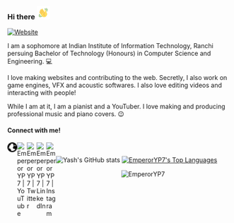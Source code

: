 ### Hi there <img src="https://github.com/EmperorYP7/EmperorYP7/blob/master/handwave.gif" width="30px">

[![Website](https://img.shields.io/website?label=EmperorYP7.github.io&style=for-the-badge&url=https%3A%2F%2Femperoryp7.github.io)](https://emperoryp7.github.io/)


I am a sophomore at Indian Institute of Information Technology, Ranchi persuing Bachelor of Technology (Honours) in Computer Science and Engineering. :computer:

I love making websites and contributing to the web. Secretly, I also work on game engines, VFX and acoustic softwares. I also love editing videos and interacting 
with people!

While I am at it, I am a pianist and a YouTuber. I love making and producing professional music and piano covers. :wink:

#### Connect with me!
[<img align="left" alt="emperoryp7.github.io" width="22px" src="https://raw.githubusercontent.com/iconic/open-iconic/master/svg/globe.svg" />][website]
[<img align="left" alt="EmperorYP7 | YouTube" width="22px" src="https://cdn.jsdelivr.net/npm/simple-icons@v3/icons/youtube.svg" />][youtube]
[<img align="left" alt="EmperorYP7 | Twitter" width="22px" src="https://cdn.jsdelivr.net/npm/simple-icons@v3/icons/twitter.svg" />][twitter]
[<img align="left" alt="EmperorYP7 | LinkedIn" width="22px" src="https://cdn.jsdelivr.net/npm/simple-icons@v3/icons/linkedin.svg" />][linkedin]
[<img align="left" alt="EmperorYP7 | Instagram" width="22px" src="https://cdn.jsdelivr.net/npm/simple-icons@v3/icons/instagram.svg" />][instagram]
<br/>


![Yash's GitHub stats](https://github-readme-stats.vercel.app/api?username=EmperorYP7&show_icons=true&theme=radical)
[![EmperorYP7's Top Languages](https://github-readme-stats.vercel.app/api/top-langs/?username=EmperorYP7&layout=compact&theme=radical)](https://github.com/anuraghazra/github-readme-stats)

<p align="center"><img align="center" src="https://github-readme-streak-stats.herokuapp.com/?user=EmperorYP7&" alt="EmperorYP7" /></p>

[website]: https://emperoryp7.github.io/
[twitter]: https://twitter.com/pandeyyash04/
[youtube]: http://www.youtube.com/c/YashPandey_the_emperor
[instagram]: https://instagram.com/pianist_yp
[linkedin]: https://linkedin.com/in/emperoryp
